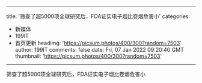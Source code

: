 
---
title: '筛查了超5000项全球研究后，FDA证实电子烟比卷烟危害小'
categories: 
 - 新媒体
 - 199IT
 - 首页更新
headimg: 'https://picsum.photos/400/300?random=7503'
author: 199IT
comments: false
date: Fri, 07 Jan 2022 09:20:40 GMT
thumbnail: 'https://picsum.photos/400/300?random=7503'
---

<div>   
筛查了超5000项全球研究后，FDA证实电子烟比卷烟危害小  
</div>
            